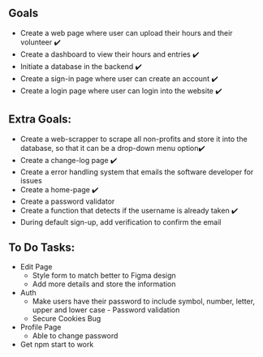 ## Goals
* Create a web page where user can upload their hours and their volunteer ✔️
* Create a dashboard to view their hours and entries ✔️
* Initiate a database in the backend ✔️
* Create a sign-in page where user can create an account ✔️
* Create a login page where user can login into the website ✔️

## Extra Goals:
* Create a web-scrapper to scrape all non-profits and store it into the database, so that it can be a drop-down menu option✔️
* Create a change-log page ✔️
* Create a error handling system that emails the software developer for issues
* Create a home-page ✔️
* Create a password validator
* Create a function that detects if the username is already taken ✔️
* During default sign-up, add verification to confirm the email

## To Do Tasks:
* Edit Page
  * Style form to match better to Figma design
  * Add more details and store the information
* Auth
  * Make users have their password to include symbol, number, letter, upper and lower case - Password validation
  * Secure Cookies Bug
* Profile Page
  * Able to change password
* Get npm start to work